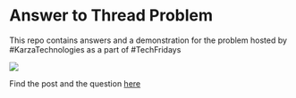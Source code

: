 # Answer to Thread Problem

This repo contains answers and a demonstration for the problem hosted by #KarzaTechnologies as a part of #TechFridays

![](https://media.licdn.com/dms/image/C5622AQEuPNcmtQw_nA/feedshare-shrink_800/0/1672994759916?e=1676505600&v=beta&t=-5SXfAemJ74dpkZJ9iUGDTps6wBVnZWMPsVSTFZJCwE)

Find the post and the question [here](https://www.linkedin.com/feed/update/urn:li:activity:7017048618373169152/?commentUrn=urn%3Ali%3Acomment%3A(activity%3A7017048618373169152%2C7017117485564870656)&dashCommentUrn=urn%3Ali%3Afsd_comment%3A(7017117485564870656%2Curn%3Ali%3Aactivity%3A7017048618373169152))